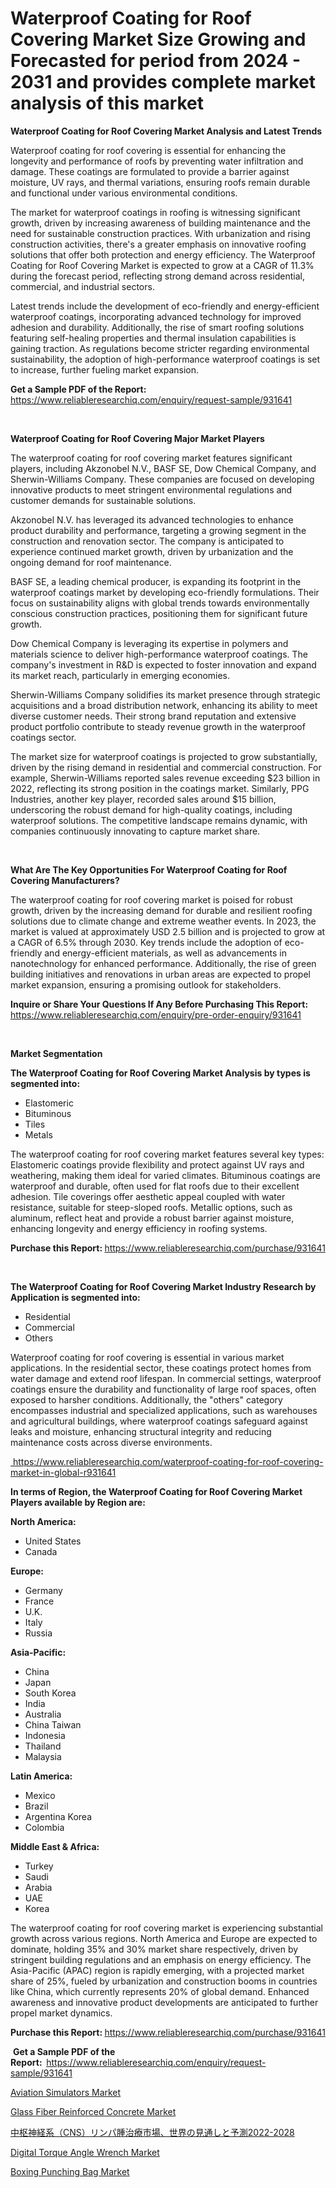 <p><h1>Waterproof Coating for Roof Covering Market Size Growing and Forecasted for period from 2024 - 2031 and provides complete market analysis of this market</h1></p><p><strong>Waterproof Coating for Roof Covering Market Analysis and Latest Trends</strong></p>
<p><p>Waterproof coating for roof covering is essential for enhancing the longevity and performance of roofs by preventing water infiltration and damage. These coatings are formulated to provide a barrier against moisture, UV rays, and thermal variations, ensuring roofs remain durable and functional under various environmental conditions.</p><p>The market for waterproof coatings in roofing is witnessing significant growth, driven by increasing awareness of building maintenance and the need for sustainable construction practices. With urbanization and rising construction activities, there's a greater emphasis on innovative roofing solutions that offer both protection and energy efficiency. The Waterproof Coating for Roof Covering Market is expected to grow at a CAGR of 11.3% during the forecast period, reflecting strong demand across residential, commercial, and industrial sectors.</p><p>Latest trends include the development of eco-friendly and energy-efficient waterproof coatings, incorporating advanced technology for improved adhesion and durability. Additionally, the rise of smart roofing solutions featuring self-healing properties and thermal insulation capabilities is gaining traction. As regulations become stricter regarding environmental sustainability, the adoption of high-performance waterproof coatings is set to increase, further fueling market expansion.</p></p>
<p><strong>Get a Sample PDF of the Report:&nbsp;</strong> <a href="https://www.reliableresearchiq.com/enquiry/request-sample/931641">https://www.reliableresearchiq.com/enquiry/request-sample/931641</a></p>
<p>&nbsp;</p>
<p><strong>Waterproof Coating for Roof Covering Major Market Players</strong></p>
<p><p>The waterproof coating for roof covering market features significant players, including Akzonobel N.V., BASF SE, Dow Chemical Company, and Sherwin-Williams Company. These companies are focused on developing innovative products to meet stringent environmental regulations and customer demands for sustainable solutions.</p><p>Akzonobel N.V. has leveraged its advanced technologies to enhance product durability and performance, targeting a growing segment in the construction and renovation sector. The company is anticipated to experience continued market growth, driven by urbanization and the ongoing demand for roof maintenance.</p><p>BASF SE, a leading chemical producer, is expanding its footprint in the waterproof coatings market by developing eco-friendly formulations. Their focus on sustainability aligns with global trends towards environmentally conscious construction practices, positioning them for significant future growth.</p><p>Dow Chemical Company is leveraging its expertise in polymers and materials science to deliver high-performance waterproof coatings. The company's investment in R&D is expected to foster innovation and expand its market reach, particularly in emerging economies.</p><p>Sherwin-Williams Company solidifies its market presence through strategic acquisitions and a broad distribution network, enhancing its ability to meet diverse customer needs. Their strong brand reputation and extensive product portfolio contribute to steady revenue growth in the waterproof coatings sector.</p><p>The market size for waterproof coatings is projected to grow substantially, driven by the rising demand in residential and commercial construction. For example, Sherwin-Williams reported sales revenue exceeding $23 billion in 2022, reflecting its strong position in the coatings market. Similarly, PPG Industries, another key player, recorded sales around $15 billion, underscoring the robust demand for high-quality coatings, including waterproof solutions. The competitive landscape remains dynamic, with companies continuously innovating to capture market share.</p></p>
<p>&nbsp;</p>
<p><strong>What Are The Key Opportunities For Waterproof Coating for Roof Covering Manufacturers?</strong></p>
<p><p>The waterproof coating for roof covering market is poised for robust growth, driven by the increasing demand for durable and resilient roofing solutions due to climate change and extreme weather events. In 2023, the market is valued at approximately USD 2.5 billion and is projected to grow at a CAGR of 6.5% through 2030. Key trends include the adoption of eco-friendly and energy-efficient materials, as well as advancements in nanotechnology for enhanced performance. Additionally, the rise of green building initiatives and renovations in urban areas are expected to propel market expansion, ensuring a promising outlook for stakeholders.</p></p>
<p><strong>Inquire or Share Your Questions If Any Before Purchasing This Report:</strong> <a href="https://www.reliableresearchiq.com/enquiry/pre-order-enquiry/931641">https://www.reliableresearchiq.com/enquiry/pre-order-enquiry/931641</a></p>
<p>&nbsp;</p>
<p><strong>Market Segmentation</strong></p>
<p><strong>The Waterproof Coating for Roof Covering Market Analysis by types is segmented into:</strong></p>
<p><ul><li>Elastomeric</li><li>Bituminous</li><li>Tiles</li><li>Metals</li></ul></p>
<p><p>The waterproof coating for roof covering market features several key types: Elastomeric coatings provide flexibility and protect against UV rays and weathering, making them ideal for varied climates. Bituminous coatings are waterproof and durable, often used for flat roofs due to their excellent adhesion. Tile coverings offer aesthetic appeal coupled with water resistance, suitable for steep-sloped roofs. Metallic options, such as aluminum, reflect heat and provide a robust barrier against moisture, enhancing longevity and energy efficiency in roofing systems.</p></p>
<p><strong>Purchase this Report:&nbsp;</strong><a href="https://www.reliableresearchiq.com/purchase/931641">https://www.reliableresearchiq.com/purchase/931641</a></p>
<p>&nbsp;</p>
<p><strong>The Waterproof Coating for Roof Covering Market Industry Research by Application is segmented into:</strong></p>
<p><ul><li>Residential</li><li>Commercial</li><li>Others</li></ul></p>
<p><p>Waterproof coating for roof covering is essential in various market applications. In the residential sector, these coatings protect homes from water damage and extend roof lifespan. In commercial settings, waterproof coatings ensure the durability and functionality of large roof spaces, often exposed to harsher conditions. Additionally, the "others" category encompasses industrial and specialized applications, such as warehouses and agricultural buildings, where waterproof coatings safeguard against leaks and moisture, enhancing structural integrity and reducing maintenance costs across diverse environments.</p></p>
<p><a href="https://www.reliableresearchiq.com/waterproof-coating-for-roof-covering-market-in-global-r931641">&nbsp;https://www.reliableresearchiq.com/waterproof-coating-for-roof-covering-market-in-global-r931641</a></p>
<p><strong>In terms of Region, the Waterproof Coating for Roof Covering Market Players available by Region are:</strong></p>
<p>
    <p> <strong> North America: </strong>
        <ul>
            <li>United States</li>
            <li>Canada</li>
        </ul>
        </p> 
    <p> <strong> Europe: </strong>
        <ul>
            <li>Germany</li>
            <li>France</li>
            <li>U.K.</li>
            <li>Italy</li>
            <li>Russia</li>
        </ul>
        </p> 
    <p> <strong> Asia-Pacific: </strong>
        <ul>
            <li>China</li>
            <li>Japan</li>
            <li>South Korea</li>
            <li>India</li>
            <li>Australia</li>
            <li>China Taiwan</li>
            <li>Indonesia</li>
            <li>Thailand</li>
            <li>Malaysia</li>
        </ul>
        </p> 
    <p> <strong> Latin America: </strong>
        <ul>
            <li>Mexico</li>
            <li>Brazil</li>
            <li>Argentina Korea</li>
            <li>Colombia</li>
        </ul>
        </p> 
    <p> <strong> Middle East & Africa: </strong>
        <ul>
            <li>Turkey</li>
            <li>Saudi</li>
            <li>Arabia</li>
            <li>UAE</li>
            <li>Korea</li>
        </ul>
    </p>
    </p>
<p><p>The waterproof coating for roof covering market is experiencing substantial growth across various regions. North America and Europe are expected to dominate, holding 35% and 30% market share respectively, driven by stringent building regulations and an emphasis on energy efficiency. The Asia-Pacific (APAC) region is rapidly emerging, with a projected market share of 25%, fueled by urbanization and construction booms in countries like China, which currently represents 20% of global demand. Enhanced awareness and innovative product developments are anticipated to further propel market dynamics.</p></p>
<p><strong>Purchase this Report: </strong><a href="https://www.reliableresearchiq.com/purchase/931641">https://www.reliableresearchiq.com/purchase/931641</a></p>
<p>&nbsp;<strong>Get a Sample PDF of the Report:&nbsp;&nbsp;</strong><a href="https://www.reliableresearchiq.com/enquiry/request-sample/931641">https://www.reliableresearchiq.com/enquiry/request-sample/931641</a></p>
<p><strong></strong></p>
<p><p><a href="https://medium.com/@aronosmani150/the-growth-of-the-aviation-simulators-market-has-been-significant-driven-by-various-critical-698fdbc117b3">Aviation Simulators Market</a></p><p><a href="https://issuu.com/reportprime-2/docs/glass-fiber-reinforced-concrete-mar_e05aa72a461719">Glass Fiber Reinforced Concrete Market</a></p><p><a href="https://medium.com/@gregoriookeefe2023/central-nervous-system-cns-lymphoma-treatment-market-global-outlook-and-forecast-2022-2028-905af19d35f2">中枢神経系（CNS）リンパ腫治療市場、世界の見通しと予測2022-2028</a></p><p><a href="https://medium.com/@dylan.greene85678/the-digital-torque-angle-wrench-market-report-analyzes-important-operational-and-performance-data-3691bc337989">Digital Torque Angle Wrench Market</a></p><p><a href="https://www.linkedin.com/pulse/boxing-punching-bag-market-size-growing-cagr-77-report-covers-dglsf?trackingId=DkTuRojiQeKUkdAYvsdDsg%3D%3D">Boxing Punching Bag Market</a></p></p>